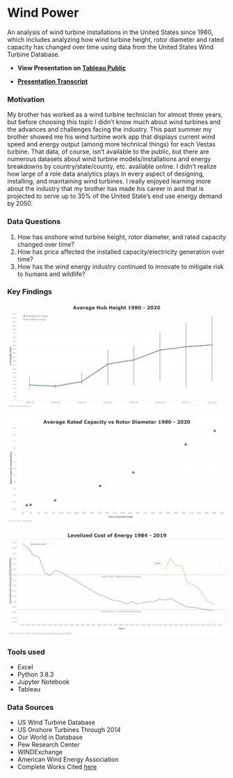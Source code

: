 # Wind Power
An analysis of wind turbine installations in the United States since 1980, which includes analyzing how wind turbine height, rotor diameter and rated capacity has changed over time using data from the United States Wind Turbine Database.

* **View Presentation on [Tableau Public](https://public.tableau.com/profile/hsopel#!/vizhome/WindPower-NSSCapstone/Presentation?publish=yes)**

* **[Presentation Transcript](/presentation/Wind_Presentation_Transcript.pdf)**

### Motivation
My brother has worked as a wind turbine technician for almost three years, but before choosing this topic I didn’t know much about wind turbines and the advances and challenges facing the industry. This past summer my brother showed me his wind turbine work app that displays current wind speed and energy output (among more technical things) for each Vestas turbine. That data, of course, isn’t available to the public, but there are numerous datasets about wind turbine models/installations and energy breakdowns by country/state/county, etc. available online. I didn’t realize how large of a role data analytics plays in every aspect of designing, installing, and maintaining wind turbines. I really enjoyed learning more about the industry that my brother has made his career in and that is projected to serve up to 35% of the United State’s end use energy demand by 2050.

### Data Questions
1. How has onshore wind turbine height, rotor diameter, and rated capacity changed over time?
2. How has price affected the installed capacity/electricity generation over time?
3. How has the wind energy industry continued to innovate to mitigate risk to humans and wildlife?

### Key Findings
![Hub Height](images/hubheight.png)

![Rated Capacity vs Rotor Diameter](images/ratedcap_vs_rotordiameter.png)

![Levelized Cost of Energy](images/lcoe.png)

### Tools used
* Excel
* Python 3.8.3
* Jupyter Notebook
* Tableau

### Data Sources
* US Wind Turbine Database
* US Onshore Turbines Through 2014
* Our World in Database
* Pew Research Center
* WINDExchange
* American Wind Energy Association
* Complete Works Cited [here](/presentation/works_cited.pdf)
